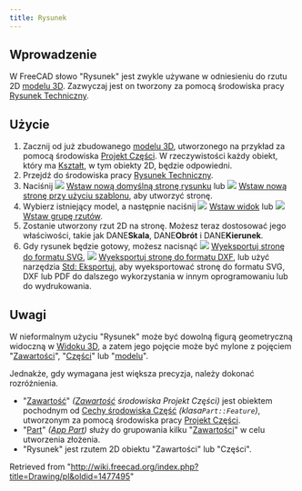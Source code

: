```yaml
---
title: Rysunek
---
```

## Wprowadzenie

W FreeCAD słowo "Rysunek" jest zwykle używane w odniesieniu do rzutu 2D [modelu 3D](/Model/pl "Model/pl"). Zazwyczaj jest on tworzony za pomocą środowiska pracy [Rysunek Techniczny](/TechDraw_Workbench/pl "TechDraw Workbench/pl").

## Użycie

1. Zacznij od już zbudowanego [modelu 3D](/Model/pl "Model/pl"), utworzonego na przykład za pomocą środowiska [Projekt Części](/PartDesign_Workbench/pl "PartDesign Workbench/pl"). W rzeczywistości każdy obiekt, który ma [Kształt](/Shape/pl "Shape/pl"), w tym obiekty 2D, będzie odpowiedni.
2. Przejdź do środowiska pracy [Rysunek Techniczny](/TechDraw_Workbench/pl "TechDraw Workbench/pl").
3. Naciśnij ![](/images/TechDraw_PageDefault.svg) [Wstaw nową domyślną stronę rysunku](/TechDraw_PageDefault/pl "TechDraw PageDefault/pl") lub ![](/images/TechDraw_PageTemplate.svg) [Wstaw nową stronę przy użyciu szablonu](/TechDraw_PageTemplate/pl "TechDraw PageTemplate/pl"), aby utworzyć stronę.
4. Wybierz istniejący model, a następnie naciśnij ![](/images/TechDraw_View.svg) [Wstaw widok](/TechDraw_View/pl "TechDraw View/pl") lub ![](/images/TechDraw_ProjectionGroup.svg) [Wstaw grupę rzutów](/TechDraw_ProjectionGroup/pl "TechDraw ProjectionGroup/pl").
5. Zostanie utworzony rzut 2D na stronę. Możesz teraz dostosować jego właściwości, takie jak DANE**Skala**, DANE**Obrót** i DANE**Kierunek**.
6. Gdy rysunek będzie gotowy, możesz nacisnąć ![](/images/TechDraw_ExportPageSVG.svg) [Wyeksportuj stronę do formatu SVG](/TechDraw_ExportPageSVG/pl "TechDraw ExportPageSVG/pl"), ![](/images/TechDraw_ExportPageDXF.svg) [Wyeksportuj stronę do formatu DXF](/TechDraw_ExportPageDXF/pl "TechDraw ExportPageDXF/pl"), lub użyć narzędzia [Std: Eksportuj](/Std_Export/pl "Std Export/pl"), aby wyeksportować stronę do formatu SVG, DXF lub PDF do dalszego wykorzystania w innym oprogramowaniu lub do wydrukowania.

## Uwagi

W nieformalnym użyciu "Rysunek" może być dowolną figurą geometryczną widoczną w [Widoku 3D](/3D_view/pl "3D view/pl"), a zatem jego pojęcie może być mylone z pojęciem "[Zawartości](/Body/pl "Body/pl")", "[Części](/Part/pl "Part/pl")" lub "[modelu](/Model/pl "Model/pl")".

Jednakże, gdy wymagana jest większa precyzja, należy dokonać rozróżnienia.

* "[Zawartość](/Body/pl "Body/pl")" *([Zawartość](/PartDesign_Body "PartDesign Body") środowiska Projekt Części)* jest obiektem pochodnym od [Cechy środowiska Część](/Part_Feature/pl "Part Feature/pl") *(klasa`Part::Feature`)*, utworzonym za pomocą środowiska pracy [Projekt Części](/PartDesign_Workbench/pl "PartDesign Workbench/pl").
* "[Part](/Part/pl "Part/pl")" *([App Part](/App_Part/pl "App Part/pl"))* służy do grupowania kilku "[Zawartości](/Body/pl "Body/pl")" w celu utworzenia złożenia.
* "Rysunek" jest rzutem 2D obiektu "Zawartości" lub "Części".

Retrieved from "<http://wiki.freecad.org/index.php?title=Drawing/pl&oldid=1477495>"